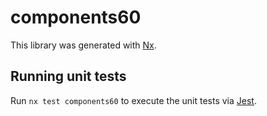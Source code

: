 # components60

This library was generated with [Nx](https://nx.dev).

## Running unit tests

Run `nx test components60` to execute the unit tests via [Jest](https://jestjs.io).
